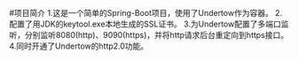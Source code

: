 #项目简介
1.这是一个简单的Spring-Boot项目，使用了Undertow作为容器。
2.配置了用JDK的keytool.exe本地生成的SSL证书。
3.为Undertow配置了多端口监听，分别监听8080(http)、9090(https)，并将http请求后台重定向到https接口。
4.同时开通了Undertow的http2.0功能。
